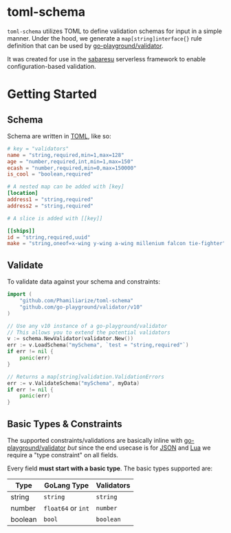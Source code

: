 # toml-schema

`toml-schema` utilizes TOML to define validation schemas for input in a simple manner. Under the hood, we generate a `map[string]interface{}` rule definition that can be used by [go-playground/validator](https://github.com/go-playground/validator).

It was created for use in the [sabaresu](https://github.com/Phamiliarize/sabaresu) serverless framework to enable configuration-based validation.


# Getting Started

## Schema

Schema are written in [TOML](https://toml.io/), like so:

```toml
# key = "validators"
name = "string,required,min=1,max=128"
age = "number,required,int,min=1,max=150"
ecash = "number,required,min=0,max=150000"
is_cool = "boolean,required"

# A nested map can be added with [key]
[location]
address1 = "string,required"
address2 = "string,required"

# A slice is added with [[key]]

[[ships]]
id = "string,required,uuid"
make = "string,oneof=x-wing y-wing a-wing millenium falcon tie-fighter"
```


## Validate

To validate data against your schema and constraints:

```go
import (
    "github.com/Phamiliarize/toml-schema"
    "github.com/go-playground/validator/v10"
)

// Use any v10 instance of a go-playground/validator
// This allows you to extend the potential validators
v := schema.NewValidator(validator.New())
err := v.LoadSchema("mySchema", `test = "string,required"`)
if err != nil {
    panic(err)
}

// Returns a map[string]validation.ValidationErrors
err := v.ValidateSchema("mySchema", myData)
if err != nil {
    panic(err)
}
```


## Basic Types & Constraints
The supported constraints/validations are basically inline with [go-playground/validator](https://github.com/go-playground/validator?tab=readme-ov-file#baked-in-validations) *but* since the end usecase is for [JSON](https://www.w3schools.com/js/js_json_datatypes.asp) and [Lua](https://www.lua.org/pil/2.html) we require a "type constraint" on all fields.

Every field **must start with a basic type**. The basic types supported are:

| Type | GoLang Type | Validators | 
| ---- | ---- | ---- |
| string | `string` | `string` |
| number | `float64` or `int` | `number`|
| boolean | `bool` | `boolean` |
